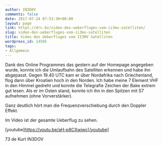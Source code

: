 ```yaml
---
author: IN3DOV
comments: false
date: 2017-07-24 07:53:30+00:00
layout: page
link: https://drc.bz/video-des-ueberfluges-vom-ii3mv-satelliten/
slug: video-des-ueberfluges-vom-ii3mv-satelliten
title: Video des Ueberfluges vom II3MV Satelliten
wordpress_id: 14505
tags:
- Allgemein
---
```


Dank des Online Programmes das gestern auf der Homepage angegeben wurde, konnte ich die Umlaufbahn des Satelliten erkennen und habe ihn abgepasst. Gegen 19.40 UTC kam er über Nordafrika nach Griechenland, flog dann über Kroatien hoch in den Norden. Ich habe meine 7 Element VHF in den Himmel gedreht und konnte die Telegrafie Zeichen der Bake extrem gut lesen. Als er im Osten stand, konnte ich ihn in den Spitzen mit S7 aufnehmen (ohne Vorverstärker).

Ganz deutlich hört man die Frequenzverschiebung durch den Doppler Effekt.

Im Video ist der gesamte Ueberflug zu sehen.


[youtube]https://youtu.be/aH-p8CXwjwc[/youtube]


73 de Kurt IN3DOV




